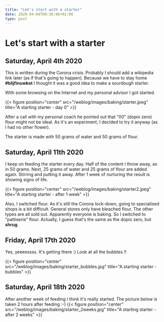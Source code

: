 ```yaml
---
title: "Let's start with a starter"
date: 2020-04-04T09:36:06+02:00
type: post
---
```


# Let's start with a starter

## Saturday, April 4th 2020
This is written during the Corona crisis. Probably I should add a wikipedia link later (as if that's going to happen). Because we have to stay home **#blijfinuwkot** I thought it was a good idea to make a sourdough starter.

With some browsing on the Internet and my personal advisor I got started.

{{< figure position="center" src="/weblog/images/baking/starter.jpeg" title="A starting starter - day 0" >}}

After a call with my personal coach he pointed out that "00" (dopio zero) flour might not be ideal. As it's an experiment, I decided to try it anyway (as I had no other flower). 

The starter is made with 50 grams of water and 50 grams of flour.

## Saturday, April 11th 2020

I keep on feeding the starter every day. Half of the content I throw away, as in 50 grams. Next, 25 grams of water and 25 grams of flour are added again. Stirring and putting it away. After 1 week of nurturing the result is showing signs of life.

{{< figure position="center" src="/weblog/images/baking/starter2.jpeg" title="A starting starter - after 1 week" >}}

Also, I switched flour. As it's still the Corona lock-down, going to specialised shops is a bit difficult. General stores only have bleached flour. The other types are all sold out. Apparently everyone is baking. So I switched to "pattiserie" flour. Actually, I guess that's the same as the dopio zero, but **shrug**.

## Friday, April 17th 2020
Yes, yeeeessss. It's getting there :) Look at all the bubbles !!

{{< figure position="center" src="/weblog/images/baking/starter_bubbles.jpg" title="A starting starter - bubbles" >}}

## Saturday, April 18th 2020

After another week of feeding I think it's really started. The picture below is taken 2 hours after feeding :-)
{{< figure position="center" src="/weblog/images/baking/starter_2weeks.jpg" title="A starting starter - after 2 weeks" >}}
